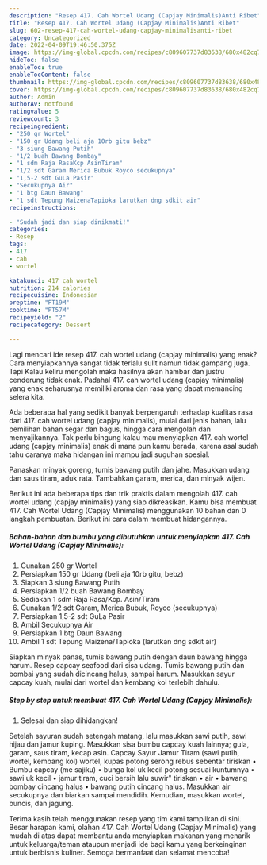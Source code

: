 ```yaml
---
description: "Resep 417. Cah Wortel Udang (Capjay Minimalis)Anti Ribet"
title: "Resep 417. Cah Wortel Udang (Capjay Minimalis)Anti Ribet"
slug: 602-resep-417-cah-wortel-udang-capjay-minimalisanti-ribet
category: Uncategorized
date: 2022-04-09T19:46:50.375Z
image: https://img-global.cpcdn.com/recipes/c809607737d83638/680x482cq70/417-cah-wortel-udang-capjay-minimalis-foto-resep-utama.jpg
hideToc: false
enableToc: true
enableTocContent: false
thumbnail: https://img-global.cpcdn.com/recipes/c809607737d83638/680x482cq70/417-cah-wortel-udang-capjay-minimalis-foto-resep-utama.jpg
cover: https://img-global.cpcdn.com/recipes/c809607737d83638/680x482cq70/417-cah-wortel-udang-capjay-minimalis-foto-resep-utama.jpg
author: Admin
authorAv: notfound
ratingvalue: 5
reviewcount: 3
recipeingredient:
- "250 gr Wortel"
- "150 gr Udang beli aja 10rb gitu bebz"
- "3 siung Bawang Putih"
- "1/2 buah Bawang Bombay"
- "1 sdm Raja RasaKcp AsinTiram"
- "1/2 sdt Garam Merica Bubuk Royco secukupnya"
- "1,5-2 sdt GuLa Pasir"
- "Secukupnya Air"
- "1 btg Daun Bawang"
- "1 sdt Tepung MaizenaTapioka larutkan dng sdkit air"
recipeinstructions:

- "Sudah jadi dan siap dinikmati!"
categories:
- Resep
tags:
- 417
- cah
- wortel

katakunci: 417 cah wortel 
nutrition: 214 calories
recipecuisine: Indonesian
preptime: "PT19M"
cooktime: "PT57M"
recipeyield: "2"
recipecategory: Dessert

---
```



Lagi mencari ide resep 417. cah wortel udang (capjay minimalis) yang enak? Cara menyiapkannya sangat tidak terlalu sulit namun tidak gampang juga. Tapi Kalau keliru mengolah maka hasilnya akan hambar dan justru cenderung tidak enak. Padahal 417. cah wortel udang (capjay minimalis) yang enak seharusnya memiliki aroma dan rasa yang dapat memancing selera kita.


Ada beberapa hal yang sedikit banyak berpengaruh terhadap kualitas rasa dari 417. cah wortel udang (capjay minimalis), mulai dari jenis bahan, lalu pemilihan bahan segar dan bagus, hingga cara mengolah dan menyajikannya. Tak perlu bingung kalau mau menyiapkan 417. cah wortel udang (capjay minimalis) enak di mana pun kamu berada, karena asal sudah tahu caranya maka hidangan ini mampu jadi suguhan spesial.

Panaskan minyak goreng, tumis bawang putih dan jahe. Masukkan udang dan saus tiram, aduk rata. Tambahkan garam, merica, dan minyak wijen.


Berikut ini ada beberapa tips dan trik praktis dalam mengolah 417. cah wortel udang (capjay minimalis) yang siap dikreasikan. Kamu bisa membuat 417. Cah Wortel Udang (Capjay Minimalis) menggunakan 10 bahan dan 0 langkah pembuatan. Berikut ini cara dalam membuat hidangannya.

<!--inarticleads1-->

##### Bahan-bahan dan bumbu yang dibutuhkan untuk menyiapkan 417. Cah Wortel Udang (Capjay Minimalis):

1. Gunakan 250 gr Wortel
1. Persiapkan 150 gr Udang (beli aja 10rb gitu, bebz)
1. Siapkan 3 siung Bawang Putih
1. Persiapkan 1/2 buah Bawang Bombay
1. Sediakan 1 sdm Raja Rasa/Kcp. Asin/Tiram
1. Gunakan 1/2 sdt Garam, Merica Bubuk, Royco (secukupnya)
1. Persiapkan 1,5-2 sdt GuLa Pasir
1. Ambil Secukupnya Air
1. Persiapkan 1 btg Daun Bawang
1. Ambil 1 sdt Tepung Maizena/Tapioka (larutkan dng sdkit air)


Siapkan minyak panas, tumis bawang putih dengan daun bawang hingga harum. Resep capcay seafood dari sisa udang. Tumis bawang putih dan bombai yang sudah dicincang halus, sampai harum. Masukkan sayur capcay kuah, mulai dari wortel dan kembang kol terlebih dahulu. 

<!--inarticleads2-->

##### Step by step untuk membuat 417. Cah Wortel Udang (Capjay Minimalis):


1. Selesai dan siap dihidangkan!

Setelah sayuran sudah setengah matang, lalu masukkan sawi putih, sawi hijau dan jamur kuping. Masukkan sisa bumbu capcay kuah lainnya; gula, garam, saus tiram, kecap asin. Capcay Sayur Jamur Tiram (sawi putih, wortel, kembang kol) wortel, kupas potong serong rebus sebentar tiriskan • Bumbu capcay (me sajiku) • bunga kol uk kecil potong sesuai kuntumnya • sawi uk kecil • jamur tiram, cuci bersih lalu suwir&#34; tiriskan • air • bawang bombay cincang halus • bawang putih cincang halus. Masukkan air secukupnya dan biarkan sampai mendidih. Kemudian, masukkan wortel, buncis, dan jagung. 

Terima kasih telah menggunakan resep yang tim kami tampilkan di sini. Besar harapan kami, olahan 417. Cah Wortel Udang (Capjay Minimalis) yang mudah di atas dapat membantu anda menyiapkan makanan yang menarik untuk keluarga/teman ataupun menjadi ide bagi kamu yang berkeinginan untuk berbisnis kuliner. Semoga bermanfaat dan selamat mencoba!
